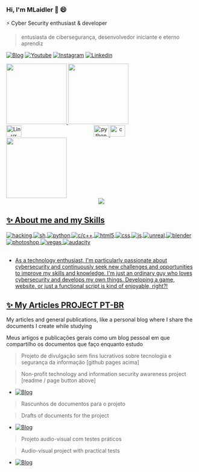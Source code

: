 ### Hi, I'm MLaidler 👋 😄

 ⚡  Cyber Security enthusiast & developer
 > entusiasta de cibersegurança, desenvolvedor iniciante e eterno aprendiz
 
[![Blog](https://img.shields.io/website?label=github+pages&style=for-the-badge&url=https://matheuslaidler.github.io/)](https://matheuslaidler.github.io/)
[![Youtube](https://img.shields.io/badge/YouTube-FF0000?style=for-the-badge&logo=youtube&logoColor=white)](https://youtube.com/@matheuslaidler)
[![Instagram](https://img.shields.io/badge/Instagram-E4405F?style=for-the-badge&logo=instagram&logoColor=white)](https://instagram.com/matheuslaidler)
[![Linkedin](https://img.shields.io/badge/-LinkedIn-%230077B5?style=for-the-badge&logo=linkedin&logoColor=white)](https://www.linkedin.com/in/laidlervidal)
  
<div align="left">
  <a href="https://github.com/matheuslaidler">
  <img height="160em" src="https://github-readme-stats-sigma-five.vercel.app/api?username=matheuslaidler&show_icons=true&theme=blue-green&include_all_commits=true&count_private=true&hide_border=true"/>
  <img height="160em" src="https://github-readme-stats-sigma-five.vercel.app/api/top-langs/?username=matheuslaidler&layout=compact&langs_count=8&theme=blue-green&hide_border=true"/>
</div>
<div align="center">
  <img align="left" alt="Linux" height="30" width="40" src="https://cdn.jsdelivr.net/gh/devicons/devicon/icons/linux/linux-original.svg">
  <img alt="python" height="30" width="40" src="https://cdn.jsdelivr.net/gh/devicons/devicon/icons/python/python-original.svg">
  <img alt="c" height="30" width="40" src="https://cdn.jsdelivr.net/gh/devicons/devicon/icons/c/c-original.svg">
 </div>
 <div align="left">
  <img height="160em" src = "https://github-readme-streak-stats.herokuapp.com?user=matheuslaidler&theme=blue-green&hide_border=true" >
 </div>
 <div align="center">
 <img src="https://github-profile-trophy.vercel.app/?username=matheuslaidler&theme=algolia&no-frame=true&row=1&&margin-w=30&no-bg=true">
 </div>

   
## ✨ About me and my Skills 

<div style="display: inline_block">
  <img align="center" alt="hacking" src="https://img.shields.io/badge/<>-hacking-43E3FD?style=for-the-badge&logoColor=black" />
  <img align="center" alt="sh" src="https://img.shields.io/badge/shell_script-28bf94?style=for-the-badge&logo=linux&logoColor=white" />
  <img align="center" alt="python" src="https://img.shields.io/badge/Python-20232A?style=for-the-badge&logo=python&logoColor=61DAFB" />
  <img align="center" alt="c/c++" src="https://img.shields.io/badge/C/C++-2864bf?style=for-the-badge&logo=c&logoColor=white" />
  <img align="center" alt="html5" src="https://img.shields.io/badge/HTML-E34F26?style=for-the-badge&logo=html5&logoColor=white" />
  <img align="center" alt="css" src="https://img.shields.io/badge/CSS-1572B6?style=for-the-badge&logo=css3&logoColor=white" />
  <img align="center" alt="js" src="https://img.shields.io/badge/JavaScript-F7DF1E?style=for-the-badge&logo=javascript&logoColor=black" />
  <img align="center" alt="unreal" src="https://img.shields.io/badge/Unreal-282d38?style=for-the-badge&logo=unrealengine&logoColor=61DAFB" />
  <img align="center" alt="blender" src="https://img.shields.io/badge/Blender-303542?style=for-the-badge&logo=blender&logoColor=c8fb61" />
  <img align="center" alt="photoshop" src="https://img.shields.io/badge/Photoshop-282d38?style=for-the-badge&logo=adobe&logoColor=61DAFB" />
  <img align="center" alt="vegas" src="https://img.shields.io/badge/Vegas_Pro-282A38?style=for-the-badge&logo=sony&logoColor=61DAFB" />
  <img align="center" alt="audacity" src="https://img.shields.io/badge/Audacity-282A28?style=for-the-badge&logo=audacity&logoColor=61DAFB" />
  
</div><br/>    
 
  - As a technology enthusiast, I'm particularly passionate about cybersecurity and continuously seek new challenges and opportunities to improve my skills and knowledge. I'm just an ordinary guy who loves cybersecurity and develops my own things. Developing a game, website, or just a functional script is kind of enjoyable, right?!

 ## ✨ My Articles [PROJECT PT-BR](https://matheuslaidler.github.io/)
 
My articles and general publications, like a personal blog where I share the documents I create while studying

Meus artigos e publicações gerais como um blog pessoal em que compartilho os documentos que faço enquanto estudo

  
 > Projeto de divulgação sem fins lucrativos sobre tecnologia e segurança da informação [github pages acima]
 
 > Non-profit technology and information security awareness project [readme / page button above]
 -  [![Blog](https://img.shields.io/website?label=Project+ReadMe&style=for-the-badge&url=https://github.com/matheuslaidler/matheuslaidler.github.io/blob/main/README.md)](https://github.com/matheuslaidler/matheuslaidler.github.io/blob/main/README.md)


 > Rascunhos de documentos para o projeto
 
 > Drafts of documents for the project
 -  [![Blog](https://img.shields.io/website?label=Drafts+Page&style=for-the-badge&url=https://matheuslaidler.gitbook.io/)](https://matheuslaidler.gitbook.io/)


 > Projeto audio-visual com testes práticos
 
 > Audio-visual project with practical tests
 -  [![Blog](https://img.shields.io/website?label=Youtube+Channel&style=for-the-badge&url=https://youtube.com/playlist?list=PLPnANif8KhzWzGmHPEn0nKzK5Yk_wYRLi)](https://youtube.com/playlist?list=PLPnANif8KhzWzGmHPEn0nKzK5Yk_wYRLi)

 
